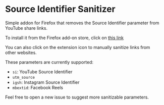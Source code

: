 # Source Identifier Sanitizer
Simple addon for Firefox that removes the Source Identifier parameter from YouTube share links.

To install it from the Firefox add-on store, click on [this link](https://addons.mozilla.org/en-US/firefox/addon/source-identifier-sanitizer/)

You can also click on the extension icon to manually sanitize links from other websites.

These parameters are currently supported:

- `si`: YouTube Source Identifier
- `utm_source`
- `igsh`: Instagram Source Identifier
- `mbextid`: Facebook Reels

Feel free to open a new issue to suggest more sanitizable parameters.
